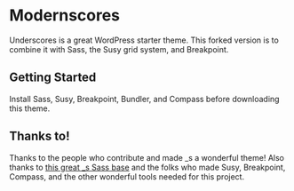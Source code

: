 Modernscores
===

Underscores is a great WordPress starter theme. This forked version is to combine it
with Sass, the Susy grid system, and Breakpoint.

Getting Started
---------------

Install Sass, Susy, Breakpoint, Bundler, and Compass before downloading this theme.

Thanks to!
--------------

Thanks to the people who contribute and made _s a wonderful theme! Also thanks to
<a href="https://github.com/sabreuse/sassy_s">this great _s Sass base</a> and the folks
who made Susy, Breakpoint, Compass, and the other wonderful tools needed for this project.
